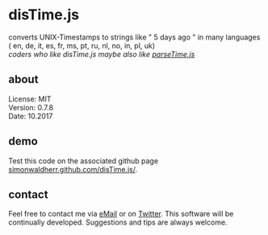 # disTime.js

converts UNIX-Timestamps to strings like " 5 days ago " in many languages (
en, 
de, 
it, 
es, 
fr, 
ms, 
pt, 
ru, 
nl, 
no, 
in, 
pl, 
uk)  
*coders who like disTime.js maybe also like [parseTime.js](https://github.com/SimonWaldherr/parseTime.js)*

## about

License:   MIT  
Version: 0.7.8  
Date:  10.2017  

## demo

Test this code on the associated github page [simonwaldherr.github.com/disTime.js/](http://simonwaldherr.github.com/disTime.js/).

## contact

Feel free to contact me via [eMail](mailto:contact@simonwaldherr.de) or on [Twitter](http://twitter.com/simonwaldherr). This software will be continually developed. Suggestions and tips are always welcome.
